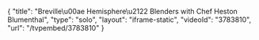 {
    "title": "Breville\u00ae Hemisphere\u2122 Blenders with Chef Heston Blumenthal",
    "type": "solo",
    "layout": "iframe-static",
    "videoId": "3783810",
    "url": "\/tvpembed\/3783810"
}